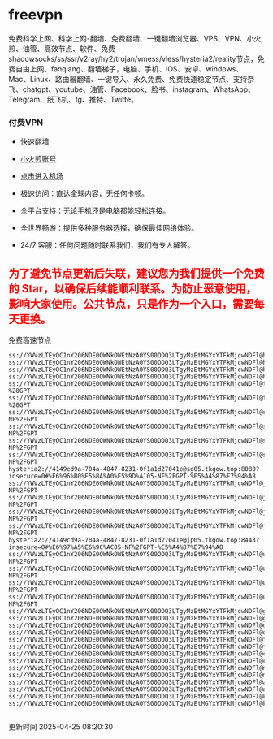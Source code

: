 # freevpn

免费科学上网、科学上网-翻墙、免费翻墙、一键翻墙浏览器、VPS、VPN、小火煎、油管、高效节点、软件、免费shadowsocks/ss/ssr/v2ray/hy2/trojan/vmess/vless/hysteria2/reality节点，免费自由上网、fanqiang、翻墙梯子，电脑、手机、iOS、安卓、windows、Mac、Linux、路由器翻墙、一键导入、永久免费、免费快速稳定节点、支持奈飞、chatgpt、youtube、油管、Facebook、脸书、instagram、WhatsApp、Telegram、纸飞机、tg、推特、Twitte。

### 付费VPN
* [快速翻墙](https://uhuio.top/) 

* [小火煎账号](https://free-clash.top/) 

* [点击进入机场](https://uhuio.top/) 

* 极速访问：直达全球内容，无任何卡顿。

* 全平台支持：无论手机还是电脑都能轻松连接。

* 全世界畅游：提供多种服务器选择，确保最佳网络体验。

* 24/7 客服：任何问题随时联系我们，我们有专人解答。

## <font color="red">为了避免节点更新后失联，建议您为我们提供一个免费的 Star，以确保后续能顺利联系。为防止恶意使用，影响大家使用。公共节点，只是作为一个入口，需要每天更换。</font>

免费高速节点

```ss://YWVzLTEyOC1nY206NDE0OWNkOWEtNzA0YS00ODQ3LTgyMzEtMGYxYTFkMjcwNDFl@hk01.jgrtoioceaw.help:50384#%E9%A6%99%E6%B8%AF01
ss://YWVzLTEyOC1nY206NDE0OWNkOWEtNzA0YS00ODQ3LTgyMzEtMGYxYTFkMjcwNDFl@hk02.jigreliewolf.click:17889#%E9%A6%99%E6%B8%AF02
ss://YWVzLTEyOC1nY206NDE0OWNkOWEtNzA0YS00ODQ3LTgyMzEtMGYxYTFkMjcwNDFl@hk03.jigreliewolf.click:10838#%E9%A6%99%E6%B8%AF03
ss://YWVzLTEyOC1nY206NDE0OWNkOWEtNzA0YS00ODQ3LTgyMzEtMGYxYTFkMjcwNDFl@hk04.jgrtoioceaw.help:29956#%E9%A6%99%E6%B8%AF04
ss://YWVzLTEyOC1nY206NDE0OWNkOWEtNzA0YS00ODQ3LTgyMzEtMGYxYTFkMjcwNDFl@hk05.ijgelrkasd.click:41284#%E9%A6%99%E6%B8%AF05
ss://YWVzLTEyOC1nY206NDE0OWNkOWEtNzA0YS00ODQ3LTgyMzEtMGYxYTFkMjcwNDFl@tw01.jigreliewolf.click:30995#%E5%8F%B0%E6%B9%BE01%20-%20GPT
ss://YWVzLTEyOC1nY206NDE0OWNkOWEtNzA0YS00ODQ3LTgyMzEtMGYxYTFkMjcwNDFl@tw02.ijgelrkasd.click:22610#%E5%8F%B0%E6%B9%BE02%20-%20GPT
ss://YWVzLTEyOC1nY206NDE0OWNkOWEtNzA0YS00ODQ3LTgyMzEtMGYxYTFkMjcwNDFl@sg01.jgrtoioceaw.help:55559#%E6%96%B0%E5%8A%A0%E5%9D%A101%20-NF%2FGPT
ss://YWVzLTEyOC1nY206NDE0OWNkOWEtNzA0YS00ODQ3LTgyMzEtMGYxYTFkMjcwNDFl@sg02.jigreliewolf.click:40574#%E6%96%B0%E5%8A%A0%E5%9D%A102%20-NF%2FGPT
ss://YWVzLTEyOC1nY206NDE0OWNkOWEtNzA0YS00ODQ3LTgyMzEtMGYxYTFkMjcwNDFl@sg03.ijgelrkasd.click:23716#%E6%96%B0%E5%8A%A0%E5%9D%A103%20-NF%2FGPT
ss://YWVzLTEyOC1nY206NDE0OWNkOWEtNzA0YS00ODQ3LTgyMzEtMGYxYTFkMjcwNDFl@sg04.jgrtoioceaw.help:17971#%E6%96%B0%E5%8A%A0%E5%9D%A104%20-NF%2FGPT
hysteria2://4149cd9a-704a-4847-8231-0f1a1d27041e@sg05.tkgow.top:8080?insecure=0#%E6%96%B0%E5%8A%A0%E5%9D%A105-NF%2FGPT-%E5%A4%87%E7%94%A8
ss://YWVzLTEyOC1nY206NDE0OWNkOWEtNzA0YS00ODQ3LTgyMzEtMGYxYTFkMjcwNDFl@jp01.jgrtoioceaw.help:58645#%E6%97%A5%E6%9C%AC01%20-NF%2FGPT
ss://YWVzLTEyOC1nY206NDE0OWNkOWEtNzA0YS00ODQ3LTgyMzEtMGYxYTFkMjcwNDFl@jp02.jgrtoioceaw.help:47462#%E6%97%A5%E6%9C%AC02%20-NF%2FGPT
ss://YWVzLTEyOC1nY206NDE0OWNkOWEtNzA0YS00ODQ3LTgyMzEtMGYxYTFkMjcwNDFl@jp03.jigreliewolf.click:33414#%E6%97%A5%E6%9C%AC03%20-NF%2FGPT
ss://YWVzLTEyOC1nY206NDE0OWNkOWEtNzA0YS00ODQ3LTgyMzEtMGYxYTFkMjcwNDFl@jp04.ijgelrkasd.click:58223#%E6%97%A5%E6%9C%AC04%20-NF%2FGPT
hysteria2://4149cd9a-704a-4847-8231-0f1a1d27041e@jp05.tkgow.top:8443?insecure=0#%E6%97%A5%E6%9C%AC05-NF%2FGPT-%E5%A4%87%E7%94%A8
ss://YWVzLTEyOC1nY206NDE0OWNkOWEtNzA0YS00ODQ3LTgyMzEtMGYxYTFkMjcwNDFl@us01.jgrtoioceaw.help:48129#%E7%BE%8E%E5%9B%BD01%20-NF%2FGPT
ss://YWVzLTEyOC1nY206NDE0OWNkOWEtNzA0YS00ODQ3LTgyMzEtMGYxYTFkMjcwNDFl@us02.jgrtoioceaw.help:44907#%E7%BE%8E%E5%9B%BD02%20-NF%2FGPT
ss://YWVzLTEyOC1nY206NDE0OWNkOWEtNzA0YS00ODQ3LTgyMzEtMGYxYTFkMjcwNDFl@us03.jigreliewolf.click:43330#%E7%BE%8E%E5%9B%BD03%20-NF%2FGPT
ss://YWVzLTEyOC1nY206NDE0OWNkOWEtNzA0YS00ODQ3LTgyMzEtMGYxYTFkMjcwNDFl@us04.ijgelrkasd.click:44130#%E7%BE%8E%E5%9B%BD04%20-NF%2FGPT
ss://YWVzLTEyOC1nY206NDE0OWNkOWEtNzA0YS00ODQ3LTgyMzEtMGYxYTFkMjcwNDFl@gb01.jgrtoioceaw.help:27765#%E8%8B%B1%E5%9B%BD01
ss://YWVzLTEyOC1nY206NDE0OWNkOWEtNzA0YS00ODQ3LTgyMzEtMGYxYTFkMjcwNDFl@gb02.jigreliewolf.click:52762#%E8%8B%B1%E5%9B%BD02
ss://YWVzLTEyOC1nY206NDE0OWNkOWEtNzA0YS00ODQ3LTgyMzEtMGYxYTFkMjcwNDFl@de01.jgrtoioceaw.help:20635#%E5%BE%B7%E5%9B%BD01
ss://YWVzLTEyOC1nY206NDE0OWNkOWEtNzA0YS00ODQ3LTgyMzEtMGYxYTFkMjcwNDFl@de02.jigreliewolf.click:52770#%E5%BE%B7%E5%9B%BD02
ss://YWVzLTEyOC1nY206NDE0OWNkOWEtNzA0YS00ODQ3LTgyMzEtMGYxYTFkMjcwNDFl@fr01.ijgelrkasd.click:32568#%E6%B3%95%E5%9B%BD01
ss://YWVzLTEyOC1nY206NDE0OWNkOWEtNzA0YS00ODQ3LTgyMzEtMGYxYTFkMjcwNDFl@fr02.jigreliewolf.click:45265#%E6%B3%95%E5%9B%BD02
ss://YWVzLTEyOC1nY206NDE0OWNkOWEtNzA0YS00ODQ3LTgyMzEtMGYxYTFkMjcwNDFl@ca01.jigreliewolf.click:30461#%E5%8A%A0%E6%8B%BF%E5%A4%A701
ss://YWVzLTEyOC1nY206NDE0OWNkOWEtNzA0YS00ODQ3LTgyMzEtMGYxYTFkMjcwNDFl@ca02.ijgelrkasd.click:24053#%E5%8A%A0%E6%8B%BF%E5%A4%A702
ss://YWVzLTEyOC1nY206NDE0OWNkOWEtNzA0YS00ODQ3LTgyMzEtMGYxYTFkMjcwNDFl@my01.jigreliewolf.click:52408#%E9%A9%AC%E6%9D%A5%E8%A5%BF%E4%BA%9A01
ss://YWVzLTEyOC1nY206NDE0OWNkOWEtNzA0YS00ODQ3LTgyMzEtMGYxYTFkMjcwNDFl@my02.ijgelrkasd.click:25519#%E9%A9%AC%E6%9D%A5%E8%A5%BF%E4%BA%9A02
ss://YWVzLTEyOC1nY206NDE0OWNkOWEtNzA0YS00ODQ3LTgyMzEtMGYxYTFkMjcwNDFl@au01.jgrtoioceaw.help:13460#%E6%BE%B3%E5%A4%A7%E5%88%A9%E4%BA%9A01
ss://YWVzLTEyOC1nY206NDE0OWNkOWEtNzA0YS00ODQ3LTgyMzEtMGYxYTFkMjcwNDFl@au02.ijgelrkasd.click:46073#%E6%BE%B3%E5%A4%A7%E5%88%A9%E4%BA%9A02
ss://YWVzLTEyOC1nY206NDE0OWNkOWEtNzA0YS00ODQ3LTgyMzEtMGYxYTFkMjcwNDFl@ko01.jgrtoioceaw.help:46108#%E9%9F%A9%E5%9B%BD01
ss://YWVzLTEyOC1nY206NDE0OWNkOWEtNzA0YS00ODQ3LTgyMzEtMGYxYTFkMjcwNDFl@ko02.jigreliewolf.click:50181#%E9%9F%A9%E5%9B%BD02


```
更新时间 2025-04-25 08:20:30